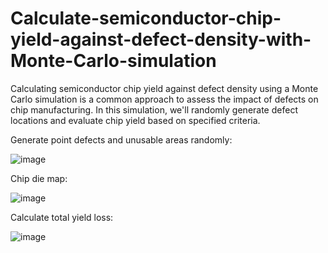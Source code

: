 # Calculate-semiconductor-chip-yield-against-defect-density-with-Monte-Carlo-simulation
Calculating semiconductor chip yield against defect density using a Monte Carlo simulation is a common approach to assess the impact of defects on chip manufacturing. In this simulation, we'll randomly generate defect locations and evaluate chip yield based on specified criteria.

Generate point defects and unusable areas randomly:

![image](https://github.com/hanfei1986/Calculate-semiconductor-chip-yield-against-defect-density-with-Monte-Carlo-simulation/assets/59255164/1adcb66a-9f3f-4859-9205-d656283770ec)

Chip die map:

![image](https://github.com/hanfei1986/Calculate-semiconductor-chip-yield-against-defect-density-with-Monte-Carlo-simulation/assets/59255164/729a64c0-ebe1-497c-b8dd-929ad4c3597c)

Calculate total yield loss:

![image](https://github.com/hanfei1986/Calculate-semiconductor-chip-yield-against-defect-density-with-Monte-Carlo-simulation/assets/59255164/5f872187-f02f-4194-9067-53fba452eab1)


